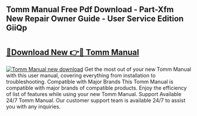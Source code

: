 ## Tomm Manual Free Pdf Download - Part-Xfm New Repair Owner Guide - User Service Edition GiiQp

# <h2><a href="http://bc99572.oget.top/?id=Tomm+Manual">🔗Download New 👉🔴 Tomm Manual</a></h2>

[![Tomm Manual new download](https://i.imgur.com/5g1atiW.png)](http://bc99572.oget.top/?id=Tomm+Manual)
Get the most out of your new Tomm Manual with this user manual, covering everything from installation to troubleshooting. Compatible with Major Brands This Tomm Manual is compatible with major brands of compatible products. Enjoy the efficiency of list of features while using your new Tomm Manual. Support Available 24/7 Tomm Manual. Our customer support team is available 24/7 to assist you with any inquiries.
